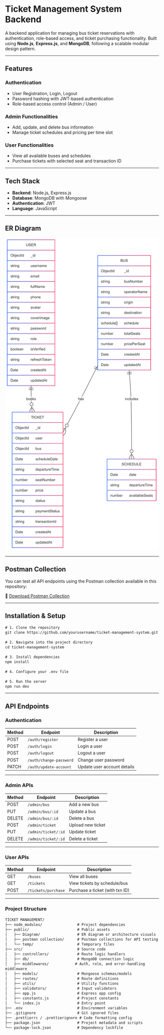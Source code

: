 # Ticket Management System Backend

A backend application for managing bus ticket reservations with authentication, role-based access, and ticket purchasing functionality. 
Built using **Node.js**, **Express.js**, and **MongoDB**, following a scalable modular design pattern.

----

## Features

### Authentication
- User Registration, Login, Logout
- Password hashing with JWT-based authentication
- Role-based access control (Admin / User)

### Admin Functionalities
- Add, update, and delete bus information
- Manage ticket schedules and pricing per time slot

### User Functionalities
- View all available buses and schedules
- Purchase tickets with selected seat and transaction ID

---

## Tech Stack

- **Backend**: Node.js, Express.js
- **Database**: MongoDB with Mongoose
- **Authentication**: JWT 
- **Language**: JavaScript 

---

## ER Diagram

![ER Diagram](https://github.com/jishad10/Ticket-Management-System/blob/main/Ticket%20Management/public/Diagram/Ticket%20Model%20Diagram.png)

---

## Postman Collection

You can test all API endpoints using the Postman collection available in this repository:

🔗 [Download Postman Collection](https://github.com/jishad10/Ticket-Management-System/tree/main/Ticket%20Management/public/postman%20collection)

---

## Installation & Setup

```
# 1. Clone the repository
git clone https://github.com/yourusername/ticket-management-system.git

# 2. Navigate into the project directory
cd ticket-management-system

# 3. Install dependencies
npm install

# 4. Configure your .env file

# 5. Run the server
npm run dev

```

---

## API Endpoints

### Authentication

| Method | Endpoint               | Description                |
|--------|------------------------|----------------------------|
| POST   | `/auth/register`       | Register a user            |
| POST   | `/auth/login`          | Login a user               |
| POST   | `/auth/logout`         | Logout a user              |
| POST   | `/auth/change-password`| Change user password       |
| PATCH  | `/auth/update-account` | Update user account details|

---

### Admin APIs

| Method | Endpoint             | Description       |
|--------|----------------------|-------------------|
| POST   | `/admin/bus`         | Add a new bus     |
| PUT    | `/admin/bus/:id`     | Update a bus      |
| DELETE | `/admin/bus/:id`     | Delete a bus      |
| POST   | `/admin/ticket`      | Upload new ticket |
| PUT    | `/admin/ticket/:id`  | Update ticket     |
| DELETE | `/admin/ticket/:id`  | Delete a ticket   |

---

### User APIs

| Method | Endpoint              | Description                         |
|--------|------------------------|-------------------------------------|
| GET    | `/buses`               | View all buses                      |
| GET    | `/tickets`             | View tickets by schedule/bus        |
| POST   | `/tickets/purchase`    | Purchase a ticket (with txn ID)     |


----

### Project Structure

```
TICKET MANAGEMENT/
├── node_modules/                # Project dependencies
├── public/                      # Public assets
│   ├── Diagram/                 # ER diagram or architecture visuals
│   ├── postman collection/      # Postman collections for API testing
│   └── temp/                    # Temporary files
├── src/                         # Source code
│   ├── controllers/             # Route logic handlers
│   ├── db/                      # MongoDB connection logic
│   ├── middlewares/            # Auth, role, and error-handling middleware
│   ├── models/                  # Mongoose schemas/models
│   ├── routes/                  # Route definitions
│   ├── utils/                   # Utility functions
│   ├── validators/              # Input validators 
│   ├── app.js                   # Express app config
│   ├── constants.js             # Project constants
│   └── index.js                 # Entry point
├── .env                         # Environment variables
├── .gitignore                   # Git ignored files
├── .prettierrc / .prettierignore # Code formatting config
├── package.json                 # Project metadata and scripts
└── package-lock.json            # Dependency lockfile




